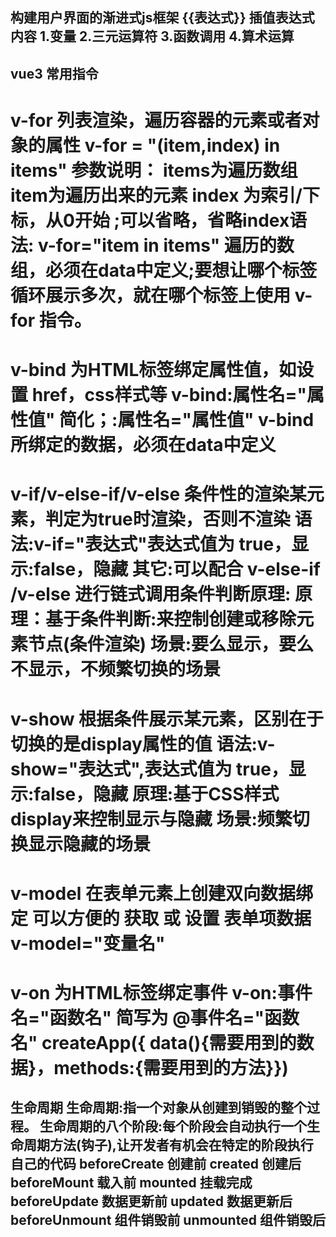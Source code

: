 构建用户界面的渐进式js框架
{{表达式}}
插值表达式
内容
1.变量
2.三元运算符
3.函数调用
4.算术运算
---------------------------------------
vue3
常用指令
---------------------------------------
v-for 列表渲染，遍历容器的元素或者对象的属性
v-for = "(item,index) in items"
参数说明：
items为遍历数组
item为遍历出来的元素
index 为索引/下标，从0开始 ;可以省略，省略index语法: v-for="item in items"
遍历的数组，必须在data中定义;要想让哪个标签循环展示多次，就在哪个标签上使用 v-for 指令。
=========================================================================
v-bind 为HTML标签绑定属性值，如设置 href，css样式等
v-bind:属性名="属性值" 简化；:属性名="属性值"
v-bind所绑定的数据，必须在data中定义
======================================================================
v-if/v-else-if/v-else 条件性的渲染某元素，判定为true时渲染，否则不渲染
语法:v-if="表达式"表达式值为 true，显示:false，隐藏
其它:可以配合 v-else-if /v-else 进行链式调用条件判断原理:
原理：基于条件判断:来控制创建或移除元素节点(条件渲染)
场景:要么显示，要么不显示，不频繁切换的场景
========================================================================
v-show 根据条件展示某元素，区别在于切换的是display属性的值
语法:v-show="表达式",表达式值为 true，显示:false，隐藏
原理:基于CSS样式display来控制显示与隐藏
场景:频繁切换显示隐藏的场景
==============================================================
v-model 在表单元素上创建双向数据绑定
可以方便的 获取 或 设置 表单项数据
v-model="变量名"
=======================================================
v-on 为HTML标签绑定事件
v-on:事件名="函数名" 简写为 @事件名="函数名"
createApp({ data(){需要用到的数据}，methods:{需要用到的方法}})
================================================================
生命周期
生命周期:指一个对象从创建到销毁的整个过程。
生命周期的八个阶段:每个阶段会自动执行一个生命周期方法(钩子),让开发者有机会在特定的阶段执行自己的代码
beforeCreate      创建前
created           创建后
beforeMount       载入前
mounted           挂载完成
beforeUpdate      数据更新前
updated           数据更新后
beforeUnmount     组件销毁前
unmounted         组件销毁后
-----------------------------------------------------------------------







